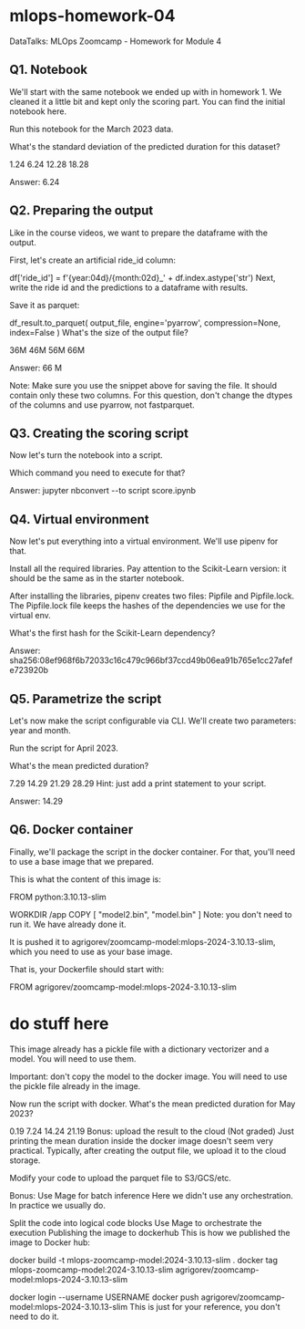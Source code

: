 # mlops-homework-04
DataTalks: MLOps Zoomcamp - Homework for Module 4

## Q1. Notebook
We'll start with the same notebook we ended up with in homework 1. We cleaned it a little bit and kept only the scoring part. You can find the initial notebook here.

Run this notebook for the March 2023 data.

What's the standard deviation of the predicted duration for this dataset?

1.24
6.24
12.28
18.28

Answer: 6.24

## Q2. Preparing the output
Like in the course videos, we want to prepare the dataframe with the output.

First, let's create an artificial ride_id column:

df['ride_id'] = f'{year:04d}/{month:02d}_' + df.index.astype('str')
Next, write the ride id and the predictions to a dataframe with results.

Save it as parquet:

df_result.to_parquet(
    output_file,
    engine='pyarrow',
    compression=None,
    index=False
)
What's the size of the output file?

36M
46M
56M
66M

Answer: 66 M

Note: Make sure you use the snippet above for saving the file. It should contain only these two columns. For this question, don't change the dtypes of the columns and use pyarrow, not fastparquet.

## Q3. Creating the scoring script
Now let's turn the notebook into a script.

Which command you need to execute for that?

Answer:  jupyter nbconvert --to script score.ipynb

## Q4. Virtual environment
Now let's put everything into a virtual environment. We'll use pipenv for that.

Install all the required libraries. Pay attention to the Scikit-Learn version: it should be the same as in the starter notebook.

After installing the libraries, pipenv creates two files: Pipfile and Pipfile.lock. The Pipfile.lock file keeps the hashes of the dependencies we use for the virtual env.

What's the first hash for the Scikit-Learn dependency?

Answer: sha256:08ef968f6b72033c16c479c966bf37ccd49b06ea91b765e1cc27afefe723920b

## Q5. Parametrize the script
Let's now make the script configurable via CLI. We'll create two parameters: year and month.

Run the script for April 2023.

What's the mean predicted duration?

7.29
14.29
21.29
28.29
Hint: just add a print statement to your script.

Answer: 14.29

## Q6. Docker container
Finally, we'll package the script in the docker container. For that, you'll need to use a base image that we prepared.

This is what the content of this image is:

FROM python:3.10.13-slim

WORKDIR /app
COPY [ "model2.bin", "model.bin" ]
Note: you don't need to run it. We have already done it.

It is pushed it to agrigorev/zoomcamp-model:mlops-2024-3.10.13-slim, which you need to use as your base image.

That is, your Dockerfile should start with:

FROM agrigorev/zoomcamp-model:mlops-2024-3.10.13-slim

# do stuff here
This image already has a pickle file with a dictionary vectorizer and a model. You will need to use them.

Important: don't copy the model to the docker image. You will need to use the pickle file already in the image.

Now run the script with docker. What's the mean predicted duration for May 2023?

0.19
7.24
14.24
21.19
Bonus: upload the result to the cloud (Not graded)
Just printing the mean duration inside the docker image doesn't seem very practical. Typically, after creating the output file, we upload it to the cloud storage.

Modify your code to upload the parquet file to S3/GCS/etc.

Bonus: Use Mage for batch inference
Here we didn't use any orchestration. In practice we usually do.

Split the code into logical code blocks
Use Mage to orchestrate the execution
Publishing the image to dockerhub
This is how we published the image to Docker hub:

docker build -t mlops-zoomcamp-model:2024-3.10.13-slim .
docker tag mlops-zoomcamp-model:2024-3.10.13-slim agrigorev/zoomcamp-model:mlops-2024-3.10.13-slim

docker login --username USERNAME
docker push agrigorev/zoomcamp-model:mlops-2024-3.10.13-slim
This is just for your reference, you don't need to do it.